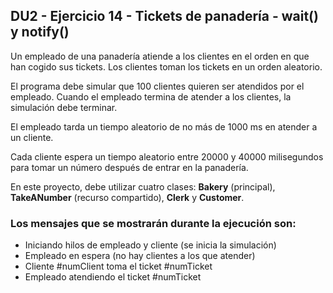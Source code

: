 ## DU2 - Ejercicio 14 - Tickets de panadería - wait() y notify()

Un empleado de una panadería atiende a los clientes en el orden en que han cogido sus tickets. Los clientes toman los tickets en un orden aleatorio.

El programa debe simular que 100 clientes quieren ser atendidos por el empleado. Cuando el empleado termina de atender a los clientes, la simulación debe terminar.

El empleado tarda un tiempo aleatorio de no más de 1000 ms en atender a un cliente.

Cada cliente espera un tiempo aleatorio entre 20000 y 40000 milisegundos para tomar un número después de entrar en la panadería.

En este proyecto, debe utilizar cuatro clases: **Bakery** (principal), **TakeANumber** (recurso compartido), **Clerk** y **Customer**.

### Los mensajes que se mostrarán durante la ejecución son:

- Iniciando hilos de empleado y cliente (se inicia la simulación)
- Empleado en espera (no hay clientes a los que atender)
- Cliente #numClient toma el ticket #numTicket
- Empleado atendiendo el ticket #numTicket
